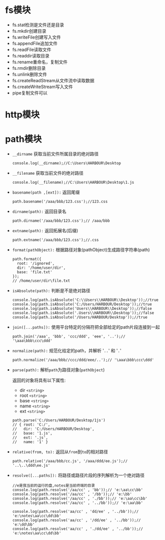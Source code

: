 # fs模块

* fs.stat检测是文件还是目录
* fs.mkdir创建目录
* fs.writeFile创建写入文件
* fs.appendFile追加文件
* fs.readFile读取文件
* fs.readdir读取目录
* fs.rename重命名，复制文件
* fs.rmdir删除目录
* fs.unlink删除文件
* fs.createReadStream从文件流中读取数据
* fs.createWriteStream写入文件
* pipe复制文件可以


# http模块


# path模块

* `__dirname` 获取当前文件所属目录的绝对路径

  ``` JS
  console.log(__dirname);//C:\Users\HARBOUR\Desktop
  ```

* `__filename` 获取当前文件的绝对路径

  ``` JS
  console.log(__filename);//C:\Users\HARBOUR\Desktop\1.js
  ```

* `basename(path ,[ext]):` 返回尾缀

  ``` JS
  path.basename('/aaa/bbb/123.css');//123.css
  ```

* `dirname(path):` 返回目录名

  ``` JS
  path.dirname('/aaa/bbb/123.css');// /aaa/bbb
  ```

* `extname(path):` 返回拓展名(后缀)

  ``` JS
  path.extname('/aaa/bbb/123.css');//.css
  ```

* `format(pathObject):` 根据路径对象(pathObject)生成路径字符串(path)

  ``` JS
  path.format({
    root: '/ignored',
    dir: '/home/user/dir',
    base: 'file.txt'
  }); 
  // /home/user/dir\file.txt
  ```

* `isAbsolute(path):` 判断是不是绝对路径

  ``` JS
  console.log(path.isAbsolute('C:\\Users\\HARBOUR\\Desktop'));//true
  console.log(path.isAbsolute('C:/Users/HARBOUR/Desktop'));//true
  console.log(path.isAbsolute('Users\\HARBOUR\\Desktop'));//false
  console.log(path.isAbsolute('.Users\\HARBOUR\\Desktop'));//false
  console.log(path.isAbsolute('/Users/HARBOUR/Desktop'));//true
  ```

* `join([...paths]):` 使用平台特定的分隔符把全部给定的path片段连接到一起

  ``` JS
  path.join('/aaa', 'bbb', 'ccc/ddd', 'eee', '..');// '\aaa\bbb\ccc\ddd'
  ```

* `normalize(path):` 规范化给定的path，并解析 '`..`' 和 '`.`'

  ``` JS
  path.normalize('/aaa/bbb//ccc/ddd/eee/..');// '\aaa\bbb\ccc\ddd'
  ```

* `parse(path):` 解析`path`为路径对象(`pathObject`)

  返回的对象将具有以下属性:
    + dir `<string>`
    + root `<string>`
    + base `<string>`
    + name `<string>`
    + ext `<string>`
    
  ``` JS
  path.parse('C:/Users/HARBOUR/Desktop/1js')
  // { root: 'C:/',
  //   dir: 'C:/Users/HARBOUR/Desktop',
  //   base: '1.js',
  //   ext: '.js',
  //   name: '1' }
  ```

* `relative(from, to):` 返回从`from`到`to`的相对路径

  ``` JS
  path.relative('/aaa/bbb/cc.js', '/aaa/ddd/ee.js');// '..\..\ddd\ee.js'
  ```

* `resolve([...paths]):` 将路径或路径片段的序列解析为一个绝对路径

  ``` JS
  //e是我当前的运行的盘,notes是当前终端的目录
  console.log(path.resolve('/aa/cc' , 'bb'));// 'e:\aa\cc\bb'
  console.log(path.resolve('/aa/cc' , '/bb'));// 'e:\bb'
  console.log(path.resolve('/aa/cc' , './bb'));// 'e:\aa\cc\bb'
  console.log(path.resolve('/aa/cc' , '../bb'));// 'e:\aa\bb'

  console.log(path.resolve('aa/cc' , 'dd/ee' , '../bb'));// 'e:\notes\aa\cc\dd\bb'
  console.log(path.resolve('aa/cc' , '/dd/ee' , '../bb'));// 'e:\dd\bb'
  console.log(path.resolve('aa/cc' , './dd/ee' , '../bb'));// 'e:\notes\aa\cc\dd\bb'
  ```
  



